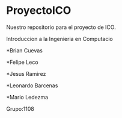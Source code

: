 # ProyectoICO
Nuestro repositorio para el proyecto de ICO.

Introduccion a la Ingenieria en Computacio

*Brian Cuevas

*Felipe Leco

*Jesus Ramirez

*Leonardo Barcenas

*Mario Ledezma

Grupo:1108
